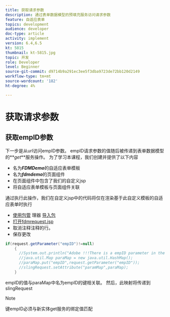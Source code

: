 ```yaml
---
title: 获取请求参数
description: 通过表单数据模型的预填充服务访问请求参数
feature: 自适应表单
topics: development
audience: developer
doc-type: article
activity: implement
version: 6.4,6.5
kt: 5815
thumbnail: kt-5815.jpg
topic: 开发
role: Developer
level: Beginner
source-git-commit: d9714b9a291ec3ee5f3dba9723de72bb120d2149
workflow-type: tm+mt
source-wordcount: '182'
ht-degree: 4%

---
```


# 获取请求参数

## 获取empID参数

下一步是从url访问empID参数。 empID请求参数的值随后被传递到表单数据模型的&#x200B;**_get_**服务操作。
为了学习本课程，我们创建并提供了以下内容

* 名为&#x200B;**_FDMDemo_**&#x200B;的自适应表单模板
* 名为&#x200B;**_fdmdemo_**&#x200B;的页面组件
* 在页面组件中包含了我们的自定义jsp
* 将自适应表单模板与页面组件关联

通过执行此操作，我们在自定义jsp中的代码将仅在渲染基于此自定义模板的自适应表单时执行

* [使用包管](assets/template-page-component.zip) 理器 [导入包](http://localhost:4502/crx/packmgr/index.jsp)
* [打开fdmrequest.jsp](http://localhost:4502/crx/de/index.jsp#/apps/fdmdemo/component/page/fdmdemo/fdmrequest.jsp)
* 取消注释注释的行。
* 保存更改

```java
if(request.getParameter("empID")!=null)
    {
      //System.out.println("Adobe !!!There is a empID parameter in the request "+request.getParameter("empID"));
      //java.util.Map paraMap = new java.util.HashMap();
      //paraMap.put("empID",request.getParameter("empID"));
      //slingRequest.setAttribute("paramMap",paraMap);
    }
```

empID的值与paraMap中名为empID的键相关联。 然后，此映射将传递到slingRequest

>[!NOTE]
>
>键empID必须与新实体get服务的绑定值匹配
